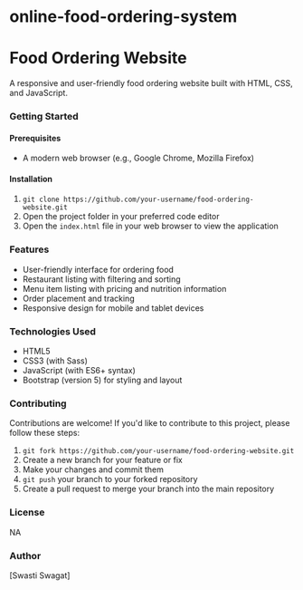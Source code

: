 # online-food-ordering-system
**Food Ordering Website**
==========================

A responsive and user-friendly food ordering website built with HTML, CSS, and JavaScript.

### Getting Started

#### Prerequisites

* A modern web browser (e.g., Google Chrome, Mozilla Firefox)

#### Installation

1. `git clone https://github.com/your-username/food-ordering-website.git`
2. Open the project folder in your preferred code editor
3. Open the `index.html` file in your web browser to view the application

### Features

* User-friendly interface for ordering food
* Restaurant listing with filtering and sorting
* Menu item listing with pricing and nutrition information
* Order placement and tracking
* Responsive design for mobile and tablet devices

### Technologies Used

* HTML5
* CSS3 (with Sass)
* JavaScript (with ES6+ syntax)
* Bootstrap (version 5) for styling and layout

### Contributing

Contributions are welcome! If you'd like to contribute to this project, please follow these steps:

1. `git fork https://github.com/your-username/food-ordering-website.git`
2. Create a new branch for your feature or fix
3. Make your changes and commit them
4. `git push` your branch to your forked repository
5. Create a pull request to merge your branch into the main repository

### License

NA

### Author

[Swasti Swagat]

